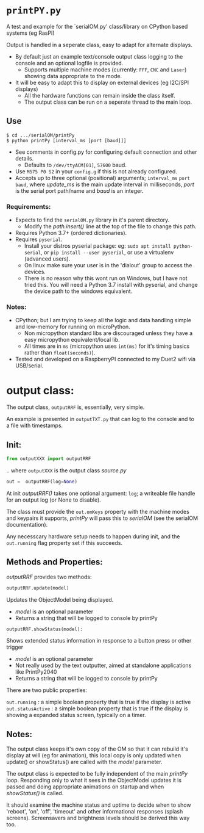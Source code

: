 # `printPY.py`
A test and example for the `serialOM.py' class/library on CPython based systems (eg RasPI)

Output is handled in a seperate class, easy to adapt for alternate displays.
* By default just an example text/console output class logging to the console and an optional logfile is provided.
  * Supports multiple machine modes (currently: `FFF`, `CNC` and `Laser`) showing data appropriate to the mode.
* It will be easy to adapt this to display on external devices (eg I2C/SPI displays)
  * All the hardware functions can remain inside the class itself.
  * The output class can be run on a seperate thread to the main loop.

## Use
```console
$ cd .../serialOM/printPy
$ python printPy [interval_ms [port [baud]]]
```
* See comments in config.py for configuring default connection and other details.
  * Defaults to `/dev/ttyACM[01]`, `57600` baud.
* Use `M575 P0 S2` in your `config.g` if this is not already configured.
* Accepts up to three optional (positional) arguments; `interval_ms` `port` `baud`, where *update_ms* is the main update interval in milliseconds, *port* is the serial port path/name and *baud* is an integer.

### Requirements:
* Expects to find the `serialOM.py` library in it's parent directory.
  * Modify the *path.insert()* line at the top of the file to change this path.
* Requires Python 3.7+ (ordered dictionaries).
* Requires `pyserial`.
  * Install your distros pyserial package: eg: `sudo apt install python-serial`, or `pip install --user pyserial`, or use a virtualenv (advanced users).
  * On linux make sure your user is in the 'dialout' group to access the devices.
  * There is no reason why this wont run on Windows, but I have not tried this. You will need a Python 3.7 install with pyserial, and change the device path to the windows equivalent.

### Notes:
* CPython; but I am trying to keep all the logic and data handling simple and low-memory for running on microPython.
  * Non micropython standard libs are discouraged unless they have a easy micropython equivalent/local lib.
  * All times are in `ms` (micropython uses `int(ms)` for it's timing basics rather than `float(seconds)`).
* Tested and developed on a RaspberryPI connected to my Duet2 wifi via USB/serial.

# output class:
The output class, `outputRRF` is, essentially, very simple.

An example is presented in `outputTXT.py` that can log to the console and to a file with timestamps.

## Init:
```python
from outputXXX import outputRRF
```
.. where `outputXXX` is the output class *source.py*
```python
out =  outputRRF(log=None)
```
At init *outputRRF()* takes one optional argument: `log`; a writeable file handle for an output log (or None to disable).

The class must provide the `out.omKeys` property with the machine modes and keypairs it supports, *printPy* will pass this to *serialOM* (see the serialOM documentation).

Any necesscary hardware setup needs to happen during init, and the `out.running` flag property set if this succeeds.

## Methods and Properties:

*outputRRF* provides two methods:
```python
outputRRF.update(model)
```
Updates the ObjectModel being displayed.
* *model* is an optional parameter
* Returns a string that will be logged to console by printPy
```python
outputRRF.showStatus(model):
```
Shows extended status information in response to a button press or other trigger
* *model* is an optional parameter
* Not really used by the text outputter, aimed at standalone applications like PrintPy2040
* Returns a string that will be logged to console by printPy

There are two public properties:

`out.running` : a simple boolean property that is true if the display is active
`out.statusActive` : a simple boolean property that is true if the display is showing a expanded status screen, typically on a timer.

## Notes:
The output class keeps it's own copy of the OM so that it can rebuild it's display at will (eg for animation), this local copy is only updated when update() or showStatus() are called with the *model* parameter.

The output class is expected to be fully independent of the main *printPy* loop. Responding only to what it sees in the ObjectModel updates it is passed and doing appropriate animations on startup and when *showStatus()* is called.

It should examine the machine status and uptime to decide when to show 'reboot', 'on', 'off', 'timeout' and other informational responses (splash screens). Screensavers and brightness levels should be derived this way too.
